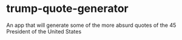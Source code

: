 # trump-quote-generator
An app that will generate some of the more absurd quotes of the 45 President of the United States
